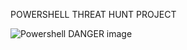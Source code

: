    POWERSHELL THREAT HUNT PROJECT


![Powershell DANGER image](https://github.com/user-attachments/assets/70592008-fd8b-4f9e-b13a-38c508c677db)



